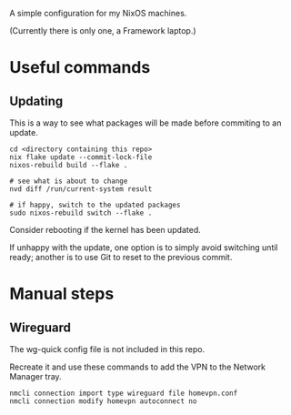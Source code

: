 A simple configuration for my NixOS machines.

(Currently there is only one, a Framework laptop.)

# Useful commands
## Updating
This is a way to see what packages will be made before commiting to an update.

```shell
cd <directory containing this repo>
nix flake update --commit-lock-file
nixos-rebuild build --flake .

# see what is about to change
nvd diff /run/current-system result

# if happy, switch to the updated packages
sudo nixos-rebuild switch --flake .
```

Consider rebooting if the kernel has been updated.

If unhappy with the update, one option is to simply avoid switching until ready; another is to use Git
to reset to the previous commit.

# Manual steps
## Wireguard
The wg-quick config file is not included in this repo.

Recreate it and use these commands to add the VPN to the Network Manager tray.

    nmcli connection import type wireguard file homevpn.conf
    nmcli connection modify homevpn autoconnect no
